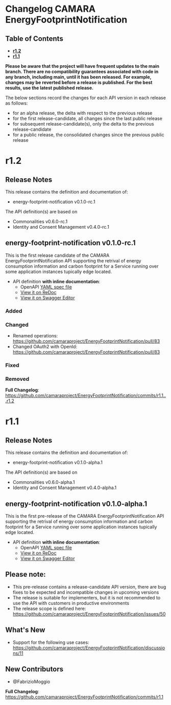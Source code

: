 
# Changelog CAMARA EnergyFootprintNotification

## Table of Contents

- **[r1.2](#r12)**
- **[r1.1](#r11)**

**Please be aware that the project will have frequent updates to the main branch. There are no compatibility guarantees associated with code in any branch, including main, until it has been released. For example, changes may be reverted before a release is published. For the best results, use the latest published release.**

The below sections record the changes for each API version in each release as follows:

* for an alpha release, the delta with respect to the previous release
* for the first release-candidate, all changes since the last public release
* for subsequent release-candidate(s), only the delta to the previous release-candidate
* for a public release, the consolidated changes since the previous public release

# r1.2

## Release Notes

This release contains the definition and documentation of:
* energy-footprint-notification v0.1.0-rc.1

The API definition(s) are based on
* Commonalities v0.6.0-rc.1
* Identity and Consent Management v0.4.0-rc.1

## energy-footprint-notification v0.1.0-rc.1
This is the first release candidate of the CAMARA EnergyFootprintNotification API supporting the retrival of energy consumption information and carbon footprint for a Service running over some application instances tupically edge located.

- API definition **with inline documentation**:
  - OpenAPI [YAML spec file](https://github.com/camaraproject/EnergyFootprintNotification/blob/r1.2/code/API_definitions/energy-footprint-notification.yaml)
  - [View it on ReDoc](https://redocly.github.io/redoc/?url=https://raw.githubusercontent.com/camaraproject/EnergyFootprintNotification/r1.2/code/API_definitions/energy-footprint-notification.yaml&nocors)
  - [View it on Swagger Editor](https://camaraproject.github.io/swagger-ui/?url=https://raw.githubusercontent.com/camaraproject/EnergyFootprintNotification/r1.2/code/API_definitions/energy-footprint-notification.yaml)

### Added

### Changed

* Renamed operations: https://github.com/camaraproject/EnergyFootprintNotification/pull/83 
* Changed OAuth2 with OpenId: https://github.com/camaraproject/EnergyFootprintNotification/pull/83

### Fixed

### Removed

**Full Changelog**: https://github.com/camaraproject/EnergyFootprintNotification/commits/r1.1...r1.2

# r1.1

## Release Notes

This release contains the definition and documentation of:
* energy-footprint-notification v0.1.0-alpha.1

The API definition(s) are based on
* Commonalities v0.6.0-alpha.1
* Identity and Consent Management v0.4.0-alpha.1

## energy-footprint-notification v0.1.0-alpha.1
This is the first pre-release of the CAMARA EnergyFootprintNotification API supporting the retrival of energy consumption information and carbon footprint for a Service running over some application instances tupically edge located.

- API definition **with inline documentation**:
  - OpenAPI [YAML spec file](https://github.com/camaraproject/EnergyFootprintNotification/blob/r1.1/code/API_definitions/energy-footprint-notification.yaml)
  - [View it on ReDoc](https://redocly.github.io/redoc/?url=https://raw.githubusercontent.com/camaraproject/EnergyFootprintNotification/r1.1/code/API_definitions/energy-footprint-notification.yaml&nocors)
  - [View it on Swagger Editor](https://camaraproject.github.io/swagger-ui/?url=https://raw.githubusercontent.com/camaraproject/EnergyFootprintNotification/r1.1/code/API_definitions/energy-footprint-notification.yaml)

## Please note:

- This pre-release contains a release-candidate API version, there are bug fixes to be expected and incompatible changes in upcoming versions 
- The release is suitable for implementers, but it is not recommended to use the API with customers in productive environments
- The release scope is defined here: https://github.com/camaraproject/EnergyFootprintNotification/issues/50

## What's New

* Support for the following use cases: https://github.com/camaraproject/EnergyFootprintNotification/discussions/11

## New Contributors
* @FabrizioMoggio

**Full Changelog**: https://github.com/camaraproject/EnergyFootprintNotification/commits/r1.1
